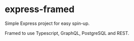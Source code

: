 # express-framed
Simple Express project for easy spin-up.

Framed to use Typescript, GraphQL, PostgreSQL and REST.
